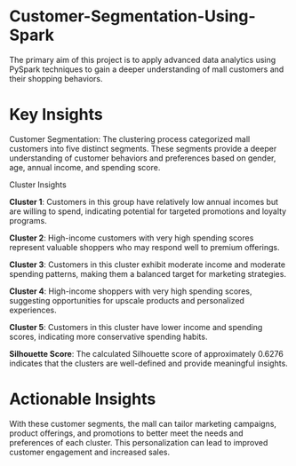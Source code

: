 # Customer-Segmentation-Using-Spark
The primary aim of this project is to apply advanced data analytics using PySpark techniques to gain a deeper understanding of mall customers and their shopping behaviors.

#  Key Insights
Customer Segmentation: The clustering process categorized mall customers into five distinct segments. These segments provide a deeper understanding of customer behaviors and preferences based on gender, age, annual income, and spending score.

Cluster Insights

**Cluster 1**: Customers in this group have relatively low annual incomes but are willing to spend, indicating potential for targeted promotions and loyalty programs.

**Cluster 2**: High-income customers with very high spending scores represent valuable shoppers who may respond well to premium offerings.

**Cluster 3**: Customers in this cluster exhibit moderate income and moderate spending patterns, making them a balanced target for marketing strategies.

**Cluster 4**: High-income shoppers with very high spending scores, suggesting opportunities for upscale products and personalized experiences.

**Cluster 5**: Customers in this cluster have lower income and spending scores, indicating more conservative spending habits.

**Silhouette Score**: The calculated Silhouette score of approximately 0.6276 indicates that the clusters are well-defined and provide meaningful insights.

#  Actionable Insights
With these customer segments, the mall can tailor marketing campaigns, product offerings, and promotions to better meet the needs and preferences of each cluster. This personalization can lead to improved customer engagement and increased sales.
